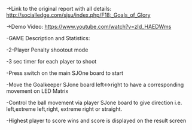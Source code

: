 ->Link to the original report with all details:
http://socialledge.com/sjsu/index.php/F18:_Goals_of_Glory

->Demo Video:
https://www.youtube.com/watch?v=zId_HAEDWms



-GAME Description and Statistics:

-2-Player Penalty shootout mode

-3 sec timer for each player to shoot

-Press switch on the main SJOne board to start

-Move the Goalkeeper SJone board left<->right to have a corresponding movement on LED Matrix

-Control the ball movement via player SJone board to give direction i.e. left,extreme left,right, extreme right or straight.

-Highest player to score wins and score is displayed on the result screen
